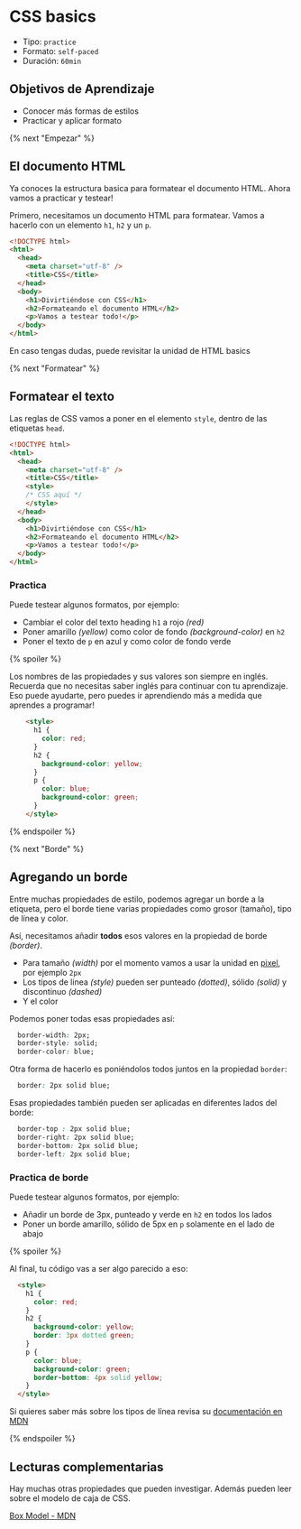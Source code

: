 # CSS basics

- Tipo: `practice`
- Formato: `self-paced`
- Duración: `60min`

## Objetivos de Aprendizaje

- Conocer más formas de estilos
- Practicar y aplicar formato

{% next "Empezar" %}

## El documento HTML

Ya conoces la estructura basica para formatear el documento HTML.
Ahora vamos a practicar y testear!

Primero, necesitamos un documento HTML para formatear.
Vamos a hacerlo con un elemento `h1`, `h2` y un `p`.

```html
<!DOCTYPE html>
<html>
  <head>
    <meta charset="utf-8" />
    <title>CSS</title>
  </head>
  <body>
    <h1>Divirtiéndose con CSS</h1>
    <h2>Formateando el documento HTML</h2>
    <p>Vamos a testear todo!</p>
  </body>
</html>
```

En caso tengas dudas, puede revisitar la unidad de HTML basics

{% next "Formatear" %}

## Formatear el texto

Las reglas de CSS vamos a poner en el elemento `style`,
dentro de las etiquetas `head`.

```html
<!DOCTYPE html>
<html>
  <head>
    <meta charset="utf-8" />
    <title>CSS</title>
    <style>
    /* CSS aquí */
    </style>
  </head>
  <body>
    <h1>Divirtiéndose con CSS</h1>
    <h2>Formateando el documento HTML</h2>
    <p>Vamos a testear todo!</p>
  </body>
</html>
```

### Practica

Puede testear algunos formatos, por ejemplo:

- Cambiar el color del texto heading `h1` a rojo _(red)_
- Poner amarillo _(yellow)_ como color de fondo _(background-color)_ en `h2`
- Poner el texto de `p` en azul y como color de fondo verde

{% spoiler %}

Los nombres de las propiedades y sus valores son siempre en inglés.
Recuerda que no necesitas saber inglés para continuar con tu aprendizaje.
Eso puede ayudarte, pero puedes ir aprendiendo más a medida que aprendes a programar!

```html
    <style>
      h1 {
        color: red;
      }
      h2 {
        background-color: yellow;
      }
      p {
        color: blue;
        background-color: green;
      }
    </style>
```

{% endspoiler %}

{% next "Borde" %}

## Agregando un borde

Entre muchas propiedades de estilo, podemos agregar un borde a la etiqueta,
pero el borde tiene varias propiedades como grosor (tamaño), tipo de línea y color.

Así, necesitamos añadir **todos** esos valores en la propiedad de borde _(border)_.

- Para tamaño _(width)_ por el momento vamos a usar la unidad en [pixel](https://en.wikipedia.org/wiki/Pixel), por ejemplo `2px`
- Los tipos de linea _(style)_ pueden ser punteado _(dotted)_, sólido _(solid)_ y discontinuo _(dashed)_
- Y el color

Podemos poner todas esas propiedades así:

```css
  border-width: 2px;
  border-style: solid;
  border-color: blue;
```

Otra forma de hacerlo es poniéndolos todos juntos en la propiedad `border`:

```css
  border: 2px solid blue;
```

Esas propiedades también pueden ser aplicadas en diferentes lados del borde:

```css
  border-top : 2px solid blue;
  border-right: 2px solid blue;
  border-bottom: 2px solid blue;
  border-left: 2px solid blue;
```

### Practica de borde

Puede testear algunos formatos, por ejemplo:

- Añadir un borde de 3px, punteado y verde en `h2` en todos los lados
- Poner un borde amarillo, sólido de 5px en `p` solamente en el lado de abajo

{% spoiler %}

Al final, tu código vas a ser algo parecido a eso:

```html
  <style>
    h1 {
      color: red;
    }
    h2 {
      background-color: yellow;
      border: 3px dotted green;
    }
    p {
      color: blue;
      background-color: green;
      border-bottom: 4px solid yellow;
    }
  </style>
```

Si quieres saber más sobre los tipos de línea revisa su [documentación en MDN](https://developer.mozilla.org/es/docs/Web/CSS/border-style)

{% endspoiler %}

## Lecturas complementarias

Hay muchas otras propiedades que pueden investigar.
Además pueden leer sobre el modelo de caja de CSS.

[Box Model - MDN](https://developer.mozilla.org/es/docs/Web/CSS/CSS_Box_Model/Introduction_to_the_CSS_box_model)
